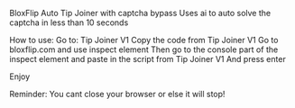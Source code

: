 BloxFlip Auto Tip Joiner with captcha bypass
Uses ai to auto solve the captcha in less than 10 seconds


How to use: 
Go to: Tip Joiner V1 Copy the code from Tip Joiner V1 
Go to bloxflip.com and use inspect element 
Then go to the console part of the inspect element and paste in the script from Tip Joiner V1 And press enter

Enjoy

Reminder: You cant close your browser or else it will stop!
